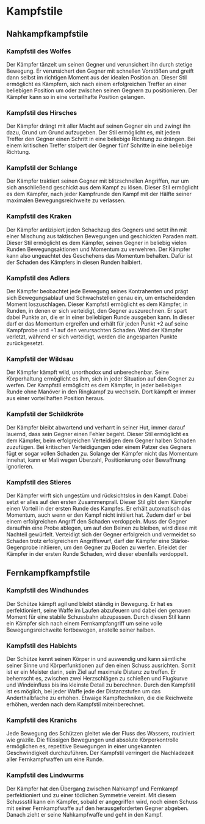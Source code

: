 # Kampfstile
## Nahkampfkampfstile
 
 
### Kampfstil des Wolfes
 
 
Der Kämpfer tänzelt um seinen Gegner und verunsichert ihn durch stetige Bewegung. Er verunsichert den Gegner mit schnellen Vorstößen und greift dann selbst im richtigen Moment aus der idealen Position an. Dieser Stil ermöglicht es Kämpfern, sich nach einem erfolgreichen Treffer an einer beliebigen Position um oder zwischen seinen Gegnern zu positionieren. Der Kämpfer kann so in eine vorteilhafte Position gelangen.
 
 
### Kampfstil des Hirsches
 
Der Kämpfer drängt mit aller Macht auf seinen Gegner ein und zwingt ihn dazu, Grund um Grund aufzugeben. Der Stil ermöglicht es, mit jedem Treffer den Gegner einen Schritt in eine beliebige Richtung zu drängen. Bei einem kritischen Treffer stolpert der Gegner fünf Schritte in eine beliebige Richtung.
 
 
### Kampfstil der Schlange
 
Der Kämpfer traktiert seinen Gegner mit blitzschnellen Angriffen, nur um sich anschließend geschickt aus dem Kampf zu lösen. Dieser Stil ermöglicht es dem Kämpfer, nach jeder Kampfrunde den Kampf mit der Hälfte seiner maximalen Bewegungsreichweite zu verlassen.
 
 
### Kampfstil des Kraken
 
Der Kämpfer antizipiert jeden Schachzug des Gegners und setzt ihn mit einer Mischung aus taktischen Bewegungen und geschickten Paraden matt. Dieser Stil ermöglicht es dem Kämpfer, seinen Gegner in beliebig vielen Runden Bewegungsaktionen und Momentum zu verwehren. Der Kämpfer kann also ungeachtet des Geschehens das Momentum behalten. Dafür ist der Schaden des Kämpfers in diesen Runden halbiert.
 
 
### Kampfstil des Adlers
 
Der Kämpfer beobachtet jede Bewegung seines Kontrahenten und prägt sich Bewegungsablauf und Schwachstellen genau ein, um entscheidenden Moment loszuschlagen. Dieser Kampfstil ermöglicht es dem Kämpfer, in Runden, in denen er sich verteidigt, den Gegner auszurechnen. Er spart dabei Punkte an, die er in einer beliebigen Runde ausgeben kann. In dieser darf er das Momentum ergreifen und erhält für jeden Punkt +2 auf seine Kampfprobe und +1 auf den verursachten Schaden. Wird der Kämpfer verletzt, während er sich verteidigt, werden die angesparten Punkte zurückgesetzt.
 
 
### Kampfstil der Wildsau
 
 
Der Kämpfer kämpft wild, unorthodox und unberechenbar. Seine Körperhaltung ermöglicht es ihm, sich in jeder Situation auf den Gegner zu werfen. Der Kampfstil ermöglicht es dem Kämpfer, in jeder beliebigen Runde ohne Manöver in den Ringkampf zu wechseln. Dort kämpft er immer aus einer vorteilhaften Position heraus.
 
 
### Kampfstil der Schildkröte
 
Der Kämpfer bleibt abwartend und verharrt in seiner Hut, immer darauf lauernd, dass sein Gegner einen Fehler begeht. Dieser Stil ermöglicht es dem Kämpfer, beim erfolgreichen Verteidigen dem Gegner halben Schaden zuzufügen. Bei kritischen Verteidigungen oder einem Patzer des Gegners fügt er sogar vollen Schaden zu. Solange der Kämpfer nicht das Momentum innehat, kann er Mali wegen Überzahl, Positionierung oder Bewaffnung ignorieren.
 
 
### Kampfstil des Stieres
 
Der Kämpfer wirft sich ungestüm und rücksichtslos in den Kampf. Dabei setzt er alles auf den ersten Zusammenprall. Dieser Stil gibt dem Kämpfer einen Vorteil in der ersten Runde des Kampfes. Er erhält automatisch das Momentum, auch wenn er den Kampf nicht initiiert hat. Zudem darf er bei einem erfolgreichen Angriff den Schaden verdoppeln. Muss der Gegner daraufhin eine Probe ablegen, um auf den Beinen zu bleiben, wird diese mit Nachteil gewürfelt. Verteidigt sich der Gegner erfolgreich und vermeidet so Schaden trotz erfolgreichem Angriffswurf, darf der Kämpfer eine Stärke-Gegenprobe initiieren, um den Gegner zu Boden zu werfen. Erleidet der Kämpfer in der ersten Runde Schaden, wird dieser ebenfalls verdoppelt.
 
 
## Fernkampfkampfstile
 
 
### Kampfstil des Windhundes
 
Der Schütze kämpft agil und bleibt ständig in Bewegung. Er hat es perfektioniert, seine Waffe im Laufen abzufeuern und dabei den genauen Moment für eine stabile Schussbahn abzupassen. Durch diesen Stil kann ein Kämpfer sich nach einem Fernkampfangriff um seine volle Bewegungsreichweite fortbewegen, anstelle seiner halben.
 
 
### Kampfstil des Habichts
 
Der Schütze kennt seinen Körper in und auswendig und kann sämtliche seiner Sinne und Körperfunktionen auf den einen Schuss ausrichten. Somit ist er ein Meister darin, sein Ziel auf maximale Distanz zu treffen. Er beherrscht es, zwischen zwei Herzschlägen zu schießen und Flugkurve und Windeinfluss bis ins kleinste Detail zu berechnen. Durch den Kampfstil ist es möglich, bei jeder Waffe jede der Distanzstufen um das Anderthalbfache zu erhöhen. Etwaige Kampftechniken, die die Reichweite erhöhen, werden nach dem Kampfstil miteinberechnet.
 
 
### Kampfstil des Kranichs
 
Jede Bewegung des Schützen gleitet wie der Fluss des Wassers, routiniert wie grazile. Die flüssigen Bewegungen und absolute Körperkontrolle ermöglichen es, repetitive Bewegungen in einer ungekannten Geschwindigkeit durchzuführen. Der Kampfstil verringert die Nachladezeit aller Fernkampfwaffen um eine Runde.
 
 
### Kampfstil des Lindwurms
 
Der Kämpfer hat den Übergang zwischen Nahkampf und Fernkampf perfektioniert und zu einer tödlichen Symmetrie vereint. Mit diesem Schussstil kann ein Kämpfer, sobald er angegriffen wird, noch einen Schuss mit seiner Fernkampfwaffe auf den herausgeforderten Gegner abgeben. Danach zieht er seine Nahkampfwaffe und geht in den Kampf.
